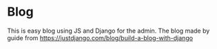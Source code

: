 # Blog 
This is easy blog using JS and Django for the admin. The blog made by guide from https://justdjango.com/blog/build-a-blog-with-django
